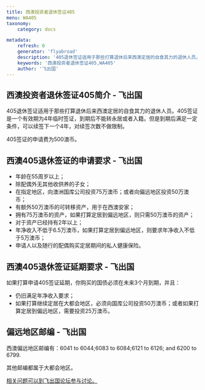 ```yaml
---
title: 西澳投资者退休签证405
menu: WA405
taxonomy:
    category: docs

metadata:
    refresh: 0
    generator: 'flyabroad'
    description: '405退休签证适用于那些打算退休后来西澳定居的自食其力的退休人员。405签证是一个有效期为4年临时签证，到期后不能转永居或者入籍。但是到期后满足一定条件，可以续签下一个4年，对续签次数不做限制。'
    keywords: '西澳投资者退休签证405,WA405'
    author: '飞出国'
---
```


## 西澳投资者退休签证405简介  - 飞出国 ##

405退休签证适用于那些打算退休后来西澳定居的自食其力的退休人员。405签证是一个有效期为4年临时签证，到期后不能转永居或者入籍。但是到期后满足一定条件，可以续签下一个4年，对续签次数不做限制。

405签证的申请费为500澳币。

## 西澳405退休签证的申请要求  - 飞出国 ##

- 年龄在55周岁以上；
- 除配偶外无其他收供养的子女；
- 在指定地区，向澳洲国库公司投资75万澳币；或者向偏远地区投资50万澳币；
- 有额外50万澳币的可转移资产，用于在西澳安家；
- 拥有75万澳币的资产，如果打算定居到偏远地区，则只需50万澳币的资产；
- 对于资产已经持有2年以上；
- 年净收入不低于6.5万澳币，如果打算定居到偏远地区，则要求年净收入不低于5万澳币；
- 申请人以及随行的配偶购买定居期间的私人健康保险。


## 西澳405退休签证延期要求  - 飞出国 ##

如果打算申请405签证延期，你购买的国债必须在未来3个月到期，并且：

- 仍旧满足年净收入要求；
- 如果打算继续定居在大都会地区，必须向国库公司投资50万澳币；或者如果打算定居到偏远地区，需要投资25万澳币。


## 偏远地区邮编 - 飞出国 ##

西澳偏远地区邮编有：6041 to 6044;6083 to 6084;6121 to 6126; and 6200 to 6799.

其他邮编都属于大都会地区。

[相关问题可以到飞出国论坛参与讨论。](http://bbs.fcgvisa.com/t/17795?target=_blank)
